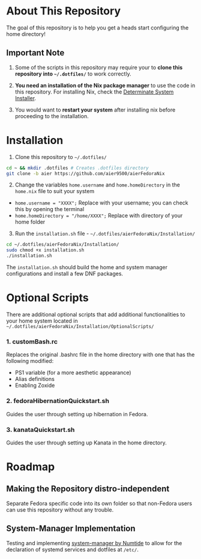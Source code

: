 # About This Repository

The goal of this repository is to help you get a heads start configuring the home directory! 


## Important Note

1. Some of the scripts in this repository may require your to **clone this repository into `~/.dotfiles/`** to work correctly. 

2. **You need an installation of the Nix package manager** to use the code in this repository. For installing Nix, check the [Determinate System Installer](https://determinate.systems/posts/determinate-nix-installer/).

3. You would want to **restart your system** after installing nix before proceeding to the installation. 


# Installation
	
1. Clone this repository to `~/.dotfiles/`

```bash
cd ~ && mkdir .dotfiles # Creates .dotfiles directory 
git clone -b aier https://github.com/aier9500/aierFedoraNix
```

2. Change the variables `home.username` and `home.homeDirectory` in the `home.nix` file to suit your system

* `home.username = "XXXX";` Replace with your username; you can check this by opening the terminal
* `home.homeDirectory = "/home/XXXX";` Replace with directory of your home folder

3. Run the `installation.sh` file - `~/.dotfiles/aierFedoraNix/Installation/`

```bash
cd ~/.dotfiles/aierFedoraNix/Installation/
sudo chmod +x installation.sh
./installation.sh
```

The `installation.sh` should build the home and system manager configurations and install a few DNF packages.


# Optional Scripts

There are additional optional scripts that add additional functionalities to your home system located in `~/.dotfiles/aierFedoraNix/Installation/OptionalScripts/`


### 1. customBash.rc

Replaces the original .bashrc file in the home directory with one that has the following modified: 

* PS1 variable (for a more aesthetic appearance)
* Alias definitions
* Enabling Zoxide


### 2. fedoraHibernationQuickstart.sh

Guides the user through setting up hibernation in Fedora.


### 3. kanataQuickstart.sh

Guides the user through setting up Kanata in the home directory.


# Roadmap


## Making the Repository distro-independent

Separate Fedora specific code into its own folder so that non-Fedora users can use this repository without any trouble.


## System-Manager Implementation

Testing and implementing [system-manager by Numtide](https://github.com/numtide/system-manager) to allow for the declaration of systemd services and dotfiles at `/etc/`.